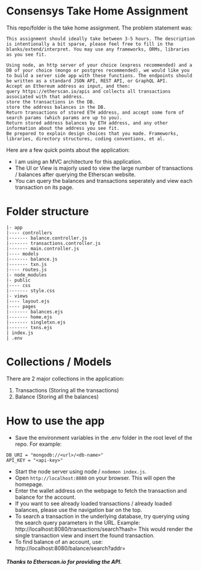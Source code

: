# Consensys Take Home Assignment

This repo/folder is the take home assignment. 
The problem statement was:
```
This assignment should ideally take between 3-5 hours. The description is intentionally a bit sparse, please feel free to fill in the blanks/extend/interpret. You may use any frameworks, ORMs, libraries as you see fit.

Using node, an http server of your choice (express recommended) and a DB of your choice (mongo or postgres recommended), we would like you to build a server side app with these functions. The endpoints should be written as a standard JSON API, REST API, or GraphQL API.
Accept an Ethereum address as input, and then:
query https://etherscan.io/apis and collects all transactions associated with that address.
store the transactions in the DB.
store the address balances in the DB.
Return transactions of stored ETH address, and accept some form of search params (which params are up to you).
Return stored address balances by ETH address, and any other information about the address you see fit.
Be prepared to explain design choices that you made. Frameworks, libraries, directory structures, coding conventions, et al.
```

Here are a few quick points about the application:
- I am using an MVC architecture for this application.
- The UI or View is majorly used to view the large number of transactions / balances after querying the Etherscan website.
- You can query the balances and transactions seperately and view each transaction on its page. 

# Folder structure
```
|- app
|---- controllers
|------- balance.controller.js
|------- transactions.controller.js
|------- main.controller.js
|---- models
|------- balance.js
|------- txn.js
|---- routes.js
|- node_modules
|- public
|---- css
|------- style.css
|- views
|---- layout.ejs
|---- pages
|------- balances.ejs
|------- home.ejs
|------- singletxn.ejs
|------- txns.ejs
| index.js
| .env
```
# Collections / Models
There are 2 major collections in the application:
1. Transactions (Storing all the transactions)
2. Balance (Storing all the balances)

# How to use the app
- Save the environment variables in the .env folder in the root level of the repo. 
For example:
```
DB_URI = "mongodb://<url>/<db-name>"
API_KEY = "<api-key>"
```
- Start the node server using node / ```nodemon index.js```.
- Open ```http://localhost:8080``` on your browser. This will open the homepage.
- Enter the wallet address on the webpage to fetch the transaction and balance for the account.
- If you want to see already loaded transactions / already loaded balances, please use the navigation bar on the top.
- To search a transaction in the underlying database, try querying using the search query parameters in the URL.
   Example: http://localhost:8080/transactions/search?hash=<Transaction-Hash>
This would render the single transaction view and insert the found transaction.
- To find balance of an account, use: http://localhost:8080/balance/search?addr=<wallet-address>


##### Thanks to Etherscan.io for providing the API.


